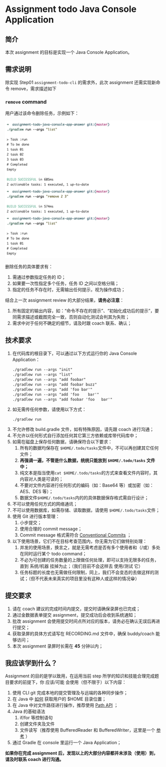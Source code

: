 # Assignment todo Java Console Application

## 简介

本次 assignment 的目标是实现一个 Java Console Application。

## 需求说明

除实现 Step01 `assignment-todo-cli` 的需求外，此次 assignment 还需实现新命令 remove，需求描述如下

### `remove` command

用户通过该命令删除任务，示例如下：

![image.png](./assets/remove-2022-04-21_22-37-47.jpg)

删除任务的具体要求有：

1. 需通过参数指定任务的 ID；
2. 如果要一次性指定多个任务，任务 ID 之间以空格分隔；
3. 指定的任务不存在时，无需输出任何提示，视为操作成功；

结合上一次 assignment review 的大部分结果，**请务必注意**：

1. 所有固定的输出内容，如：“命令不存在的提示”、“初始化成功后的提示”，要同需求描述或截图完全一致，否则自动化测试会判其为失败；
1. 需求中对于任何不确定的细节，请及时跟 coach 联系、确认；

## 技术要求

1. 在代码库的根目录下，可以通过以下方式运行你的 Java Console Application：
   ```
   ./gradlew run --args "init"
   ./gradlew run --args "list"
   ./gradlew run --args "add foobar"
   ./gradlew run --args "add foobar buzz"
   ./gradlew run --args "add 'foo bar'"
   ./gradlew run --args "add 'foo    bar'"
   ./gradlew run --args "add foobar 'foo   bar'"
   ```
1. 如无需传任何参数，请使用以下方式：
   ```
   ./gradlew run
   ```
1. 不允许修改 build.gradle 文件，如有特殊原因，请先跟 coach 进行沟通；
1. 不允许以任何形式自行添加任何其它第三方依赖或库带代码库中；
1. 如需在磁盘上保存任何数据，请确保符合以下要求：
   1. 所有的数据均保存在 `$HOME/.todo/tasks`文件中，不可以再创建其它任何文件；
   1. **再强调一遍，不管是什么数据，统统只能放到 `$HOME/.todo/tasks` 文件中；**
   1. 纯文本是指当使用`cat $HOME/.todo/tasks`的方式来查看文件内容时，其内容对人类是可读的；
   1. 不要对文件内容进行任何形式的编码（如：Base64 等）或加密（如：AES、DES 等）；
   1. 数据文件`$HOME/.todo/tasks`内的的具体数据保存格式需自行设计；
1. 不可以使用任何方式的网络通讯；
1. 不可以使用数据库，如需存储、读取数据，请使用 `$HOME/.todo/tasks`文件；
1. 使用 Git 进行版本管理：
   1. 小步提交；
   1. 使用合理的 commit message；
   1. Commit message 格式需符合 [Conventional Commits](https://www.conventionalcommits.org/) ；
1. 以下使用场景，它们不在目标考查范围内，你无需为它们做特别处理：
   1. 并发的使用场景，换言之，就是无需考虑是否有多个使用者和（/或）多处在同时运行某个 todo command；
   1. 不必为可创建的任务数量的上限做任何处理，即可以支持无限多的任务，直到 系统/机器 挂掉为止；（我们目前不会这样去 使用/测试 它）
   1. 任务标题的长度也无需做任何限制，同上，我们不会变态的去做这样的测试；（但不代表未来真实的项目里没有这种人或这样的情况😁）

## 提交要求

1. 请在 coach 建议的完成时间内提交，提交时请确保录屏也已完成；
1. 通过金数据表单提交 assignment，提交成功后会收到系统通知；
1. 批改 assignment 会使用提交时间点所对应的版本，请务必在确认无误后再进行提交；
1. 获取录屏的具体方式请写在 RECORDING.md 文件中，确保 buddy/coach 能够访问；
1. 本次 assignment 录屏时长需在 **45** 分钟以内；

## 我应该学到什么？

Assignment 的目的是学以致用，在运用当前 step 所学的知识和技能合理完成题目要求的前提下，你 应该/可能 会使用（但不限于）以下内容：

1. 使用 CLI git 完成本地的提交管理及与远端的各种同步操作；
1. 在 Java 中 [如何](https://stackoverflow.com/a/586345) 获取用户的 $HOME 目录位置；
1. 在 Java 中对文件路径进行操作，推荐使用 [Path API](https://www.novixys.com/blog/java-path-api-tutorial/) ；
1. Java 的基础语法
   1. if/for 等控制语句
   1. 创建文件夹及文件
   1. 文件读写（推荐使用 BufferedReader 和 BufferedWriter，这里是一个 [参考](https://www.youtube.com/watch?v=hgF21imQ_Is) ）
1. 通过 Gradle 在 console 里运行一个 Java Application；

**如果你在完成 assignment 后，发现以上的大部分内容都并未涉及（使用）到，请及时联系 coach 进行沟通。**

